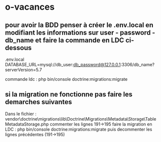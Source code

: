 # o-vacances


## pour avoir la BDD penser à créer le .env.local  en modifiant les informations sur user - password - db_name  et faire la commande en LDC ci-dessous
.env.local
DATABASE_URL=mysql://db_user:db_password@127.0.0.1:3306/db_name?serverVersion=5.7


commande ldc : 
php bin/console doctrine:migrations:migrate

##  si la migration ne fonctionne pas faire les demarches suivantes
Dans le fichier :
    vendor\doctrine\migrations\lib\Doctrine\Migrations\Metadata\Storage\TableMetadataStorage.php
commenter les lignes 191->195
faire la migration en LDC : php bin/console doctrine:migrations:migrate
puis decommenter les lignes précédentes (191->195)
